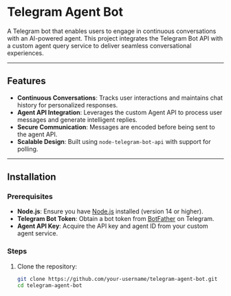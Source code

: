 # Telegram Agent Bot

A Telegram bot that enables users to engage in continuous conversations with an AI-powered agent. This project integrates the Telegram Bot API with a custom agent query service to deliver seamless conversational experiences.

---

## **Features**

- **Continuous Conversations**: Tracks user interactions and maintains chat history for personalized responses.
- **Agent API Integration**: Leverages the custom Agent API to process user messages and generate intelligent replies.
- **Secure Communication**: Messages are encoded before being sent to the agent API.
- **Scalable Design**: Built using `node-telegram-bot-api` with support for polling.

---

## **Installation**

### **Prerequisites**

- **Node.js**: Ensure you have [Node.js](https://nodejs.org/) installed (version 14 or higher).
- **Telegram Bot Token**: Obtain a bot token from [BotFather](https://core.telegram.org/bots#botfather) on Telegram.
- **Agent API Key**: Acquire the API key and agent ID from your custom agent service.

### **Steps**

1. Clone the repository:
   ```bash
   git clone https://github.com/your-username/telegram-agent-bot.git
   cd telegram-agent-bot
